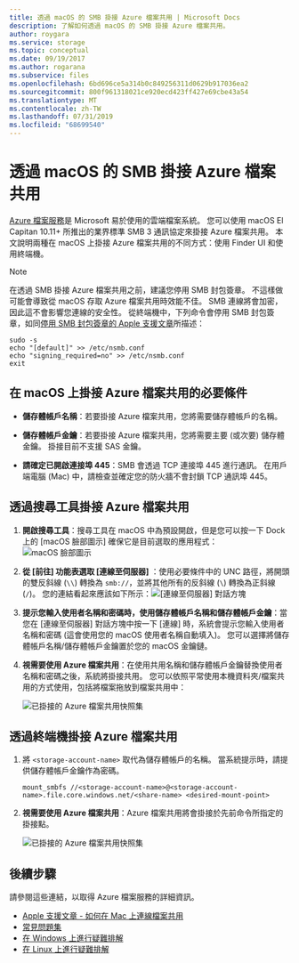 ```yaml
---
title: 透過 macOS 的 SMB 掛接 Azure 檔案共用 | Microsoft Docs
description: 了解如何透過 macOS 的 SMB 掛接 Azure 檔案共用。
author: roygara
ms.service: storage
ms.topic: conceptual
ms.date: 09/19/2017
ms.author: rogarana
ms.subservice: files
ms.openlocfilehash: 6bd696ce5a314b0c849256311d0629b917036ea2
ms.sourcegitcommit: 800f961318021ce920ecd423ff427e69cbe43a54
ms.translationtype: MT
ms.contentlocale: zh-TW
ms.lasthandoff: 07/31/2019
ms.locfileid: "68699540"
---
```

# <a name="mount-azure-file-share-over-smb-with-macos"></a>透過 macOS 的 SMB 掛接 Azure 檔案共用
[Azure 檔案服務](storage-files-introduction.md)是 Microsoft 易於使用的雲端檔案系統。 您可以使用 macOS El Capitan 10.11+ 所推出的業界標準 SMB 3 通訊協定來掛接 Azure 檔案共用。 本文說明兩種在 macOS 上掛接 Azure 檔案共用的不同方式：使用 Finder UI 和使用終端機。

> [!Note]  
> 在透過 SMB 掛接 Azure 檔案共用之前，建議您停用 SMB 封包簽章。 不這樣做可能會導致從 macOS 存取 Azure 檔案共用時效能不佳。 SMB 連線將會加密，因此這不會影響您連線的安全性。 從終端機中，下列命令會停用 SMB 封包簽章，如同[停用 SMB 封包簽章的 Apple 支援文章](https://support.apple.com/HT205926)所描述：  
>    ```
>    sudo -s
>    echo "[default]" >> /etc/nsmb.conf
>    echo "signing_required=no" >> /etc/nsmb.conf
>    exit
>    ```

## <a name="prerequisites-for-mounting-an-azure-file-share-on-macos"></a>在 macOS 上掛接 Azure 檔案共用的必要條件
* **儲存體帳戶名稱**：若要掛接 Azure 檔案共用，您將需要儲存體帳戶的名稱。

* **儲存體帳戶金鑰**：若要掛接 Azure 檔案共用，您將需要主要 (或次要) 儲存體金鑰。 掛接目前不支援 SAS 金鑰。

* **請確定已開啟連接埠 445**：SMB 會透過 TCP 連接埠 445 進行通訊。 在用戶端電腦 (Mac) 中，請檢查並確定您的防火牆不會封鎖 TCP 通訊埠 445。

## <a name="mount-an-azure-file-share-via-finder"></a>透過搜尋工具掛接 Azure 檔案共用
1. **開啟搜尋工具**：搜尋工具在 macOS 中為預設開啟，但是您可以按一下 Dock 上的 [macOS 臉部圖示] 確保它是目前選取的應用程式：  
    ![macOS 臉部圖示](./media/storage-how-to-use-files-mac/mount-via-finder-1.png)

2. **從 [前往] 功能表選取 [連線至伺服器]** ：使用必要條件中的 UNC 路徑，將開頭的雙反斜線 (`\\`) 轉換為 `smb://`，並將其他所有的反斜線 (`\`) 轉換為正斜線 (`/`)。 您的連結看起來應該如下所示：![[連線至伺服器] 對話方塊](./media/storage-how-to-use-files-mac/mount-via-finder-2.png)

3. **提示您輸入使用者名稱和密碼時，使用儲存體帳戶名稱和儲存體帳戶金鑰**：當您在 [連線至伺服器] 對話方塊中按一下 [連線] 時，系統會提示您輸入使用者名稱和密碼 (這會使用您的 macOS 使用者名稱自動填入)。 您可以選擇將儲存體帳戶名稱/儲存體帳戶金鑰置於您的 macOS 金鑰鏈。

4. **視需要使用 Azure 檔案共用**：在使用共用名稱和儲存體帳戶金鑰替換使用者名稱和密碼之後，系統將掛接共用。 您可以依照平常使用本機資料夾/檔案共用的方式使用，包括將檔案拖放到檔案共用中：

    ![已掛接的 Azure 檔案共用快照集](./media/storage-how-to-use-files-mac/mount-via-finder-3.png)

## <a name="mount-an-azure-file-share-via-terminal"></a>透過終端機掛接 Azure 檔案共用
1. 將 `<storage-account-name>` 取代為儲存體帳戶的名稱。 當系統提示時，請提供儲存體帳戶金鑰作為密碼。 

    ```
    mount_smbfs //<storage-account-name>@<storage-account-name>.file.core.windows.net/<share-name> <desired-mount-point>
    ```

2. **視需要使用 Azure 檔案共用**：Azure 檔案共用將會掛接於先前命令所指定的掛接點。  

    ![已掛接的 Azure 檔案共用快照集](./media/storage-how-to-use-files-mac/mount-via-terminal-1.png)

## <a name="next-steps"></a>後續步驟
請參閱這些連結，以取得 Azure 檔案服務的詳細資訊。

* [Apple 支援文章 - 如何在 Mac 上連線檔案共用](https://support.apple.com/HT204445)
* [常見問題集](../storage-files-faq.md)
* [在 Windows 上進行疑難排解](storage-troubleshoot-windows-file-connection-problems.md)      
* [在 Linux 上進行疑難排解](storage-troubleshoot-linux-file-connection-problems.md)    
